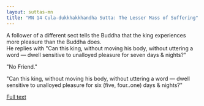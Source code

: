 ```yaml
---
layout: suttas-mn
title: "MN 14 Cula-dukkhakkhandha Sutta: The Lesser Mass of Suffering"
---
```


A follower of a different sect tells the Buddha that the king experiences more pleasure than the Buddha does.  
He replies with "Can this king, without moving his body, without uttering a word — dwell sensitive to unalloyed pleasure for seven days & nights?"  


"No Friend."  


"Can this king, without moving his body, without uttering a word — dwell sensitive to unalloyed pleasure for six (five, four..one) days & nights?"  


[Full text](https://accesstoinsight.org/tipitaka/mn/mn.014.than.html)
